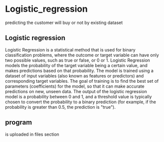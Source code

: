 # Logistic_regression
predicting the customer will buy or not by existing dataset

## Logistic regression
Logistic Regression is a statistical method that is used for binary classification problems, where the outcome or target variable can have only two possible values, such as true or false, or 0 or 1. Logistic Regression models the probability of the target variable being a certain value, and makes predictions based on that probability. The model is trained using a dataset of input variables (also known as features or predictors) and corresponding target variables. The goal of training is to find the best set of parameters (coefficients) for the model, so that it can make accurate predictions on new, unseen data. The output of the logistic regression model is a probability between 0 and 1, and a threshold value is typically chosen to convert the probability to a binary prediction (for example, if the probability is greater than 0.5, the prediction is "true").

## program
is uploaded in files section 
